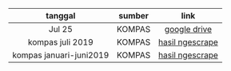 |tanggal|sumber|link|
| :---: | :---: | :---: |
|Jul 25|KOMPAS|[google drive](https://drive.google.com/drive/u/2/folders/1iVcvdaRUbjUDST900OI_6cH1c5v2z9LB)|
| kompas juli 2019 |KOMPAS | [hasil ngescrape](https://drive.google.com/drive/folders/14aUirgiJj0kUACvY74U7epO40QJaHqGx?usp=sharing)|
| kompas januari-juni2019 |KOMPAS | [hasil ngescrape](https://drive.google.com/file/d/1S5zZBeCswtrl6yQoYLJOqoMcGw-xfQtP/view?usp=sharing) |

